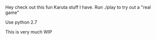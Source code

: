 Hey check out this fun Karuta stuff I have.
Run ./play to try out a "real game"

Use python 2.7

This is very much WIP
